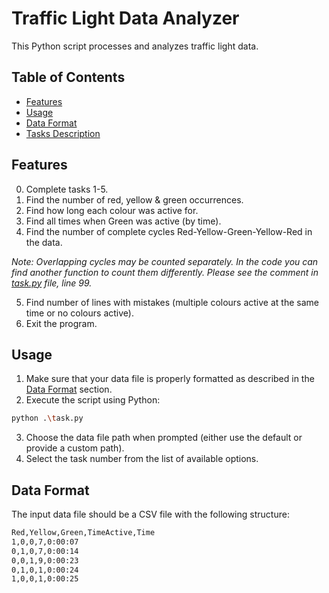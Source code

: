 # Traffic Light Data Analyzer

This Python script processes and analyzes traffic light data.

## Table of Contents

- [Features](#features)
- [Usage](#usage)
- [Data Format](#data-format)
- [Tasks Description](#tasks-description)

## Features

0. Complete tasks 1-5.
1. Find the number of red, yellow & green occurrences.
2. Find how long each colour was active for.
3. Find all times when Green was active (by time).
4. Find the number of complete cycles Red-Yellow-Green-Yellow-Red in the data.

*Note: Overlapping cycles may be counted separately. In the code you can find another function to count them differently. Please see the comment in [task.py](./task.py) file, line 99.*

5. Find number of lines with mistakes (multiple colours active at the same time or no colours active).
6. Exit the program.

## Usage

1. Make sure that your data file is properly formatted as described in the [Data Format](#data-format) section.
2. Execute the script using Python:

```sh
python .\task.py
```
3. Choose the data file path when prompted (either use the default or provide a custom path).
4. Select the task number from the list of available options.

## Data Format

The input data file should be a CSV file with the following structure:

```sh
Red,Yellow,Green,TimeActive,Time
1,0,0,7,0:00:07
0,1,0,7,0:00:14
0,0,1,9,0:00:23
0,1,0,1,0:00:24
1,0,0,1,0:00:25
```
